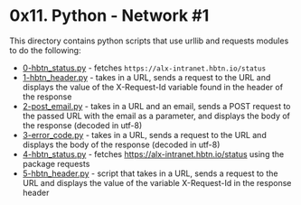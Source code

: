 # 0x11. Python - Network #1
This directory contains python scripts that use urllib and requests modules to do the following:
- [0-hbtn_status.py](0-hbtn_status.py) - fetches `https://alx-intranet.hbtn.io/status`
- [1-hbtn_header.py](1-hbtn_header.py) - takes in a URL, sends a request to the URL and displays the value of the X-Request-Id variable found in the header of the response
- [2-post_email.py](2-post_email.py) - takes in a URL and an email, sends a POST request to the passed URL with the email as a parameter, and displays the body of the response (decoded in utf-8)
- [3-error_code.py](3-error_code.py) - takes in a URL, sends a request to the URL and displays the body of the response (decoded in utf-8)
- [4-hbtn_status.py](4-hbtn_status.py) - fetches https://alx-intranet.hbtn.io/status using the package requests
- [5-hbtn_header.py](5-hbtn_header.py) - script that takes in a URL, sends a request to the URL and displays the value of the variable X-Request-Id in the response header